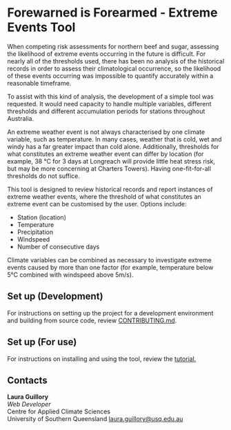 # Forewarned is Forearmed - Extreme Events Tool

When competing risk assessments for northern beef and sugar, assessing the likelihood of extreme events occurring in 
the future is difficult. For nearly all of the thresholds used, there has been no analysis of the historical records in 
order to assess their climatological occurrence, so the likelihood of these events occurring was impossible to quantify 
accurately within a reasonable timeframe.

To assist with this kind of analysis, the development of a simple tool was requested. It would need capacity to handle 
multiple variables, different thresholds and different accumulation periods for stations throughout Australia.

An extreme weather event is not always characterised by one climate variable, such as temperature. In many cases, 
weather that is cold, wet and windy has a far greater impact than cold alone. Additionally, thresholds for what 
constitutes an extreme weather event can differ by location (for example, 38 °C for 3 days at Longreach will provide 
little heat stress risk, but may be more concerning at Charters Towers). Having one-fit-for-all thresholds do not 
suffice.

This tool is designed to review historical records and report instances of extreme weather events, where the threshold 
of what constitutes an extreme event can be customised by the user. Options include:

* Station (location)
* Temperature
* Precipitation
* Windspeed
* Number of consecutive days

Climate variables can be combined as necessary to investigate extreme events caused by more than one factor (for 
example, temperature below 5°C combined with windspeed above 5m/s).

## Set up (Development)

For instructions on setting up the project for a development environment and building from source code, review 
[CONTRIBUTING.md](CONTRIBUTING.md).

## Set up (For use)

For instructions on installing and using the tool, review the [tutorial.](TUTORIAL.md)

## Contacts

**Laura Guillory**  
_Web Developer_  
Centre for Applied Climate Sciences  
University of Southern Queensland
[laura.guillory@usq.edu.au](mailto:laura.guillory@usq.edu.au)